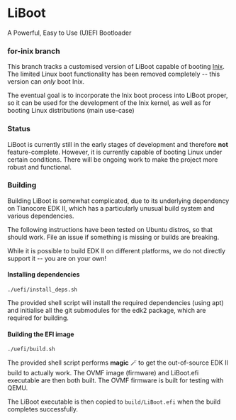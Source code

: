 # LiBoot
A Powerful, Easy to Use (U)EFI Bootloader

### for-inix branch

This branch tracks a customised version of LiBoot capable of booting [Inix](https://github.com/maheshkhanwalkar/Inix). The limited Linux
boot functionality has been removed completely -- this version can *only* boot Inix.

The eventual goal is to incorporate the Inix boot process into LiBoot proper, so it can be used for the development of the Inix kernel,
as well as for booting Linux distributions (main use-case)

### Status
LiBoot is currently still in the early stages of development and therefore **not** feature-complete. However, it is currently capable
of booting Linux under certain conditions. There will be ongoing work to make the project more robust and functional.

### Building

Building LiBoot is somewhat complicated, due to its underlying dependency on Tianocore EDK II, which has a particularly
unusual build system and various dependencies.

The following instructions have been tested on Ubuntu distros, so that should work. File an issue if something is missing
or builds are breaking. 

While it is possible to build EDK II on different platforms, we do not directly support it -- you are on your own!

#### Installing dependencies
    ./uefi/install_deps.sh

The provided shell script will install the required dependencies (using apt) and initialise all the git submodules for the edk2
package, which are required for building.

#### Building the EFI image
    ./uefi/build.sh

The provided shell script performs **magic** 🪄 to get the out-of-source EDK II build to actually work. The OVMF image (firmware) and LiBoot.efi
executable are then both built. The OVMF firmware is built for testing with QEMU.

The LiBoot executable is then copied to `build/LiBoot.efi` when the build completes successfully. 
